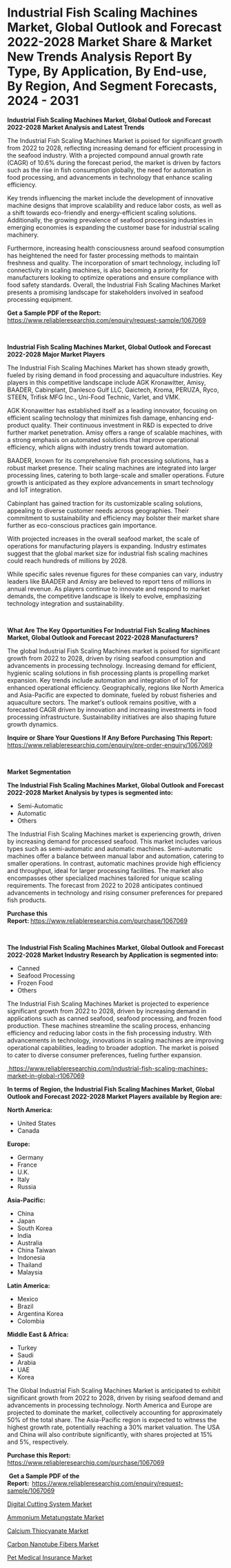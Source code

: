 <p><h1>Industrial Fish Scaling Machines Market, Global Outlook and Forecast 2022-2028 Market Share & Market New Trends Analysis Report By Type, By Application, By End-use, By Region, And Segment Forecasts, 2024 - 2031</h1></p><p><strong>Industrial Fish Scaling Machines Market, Global Outlook and Forecast 2022-2028 Market Analysis and Latest Trends</strong></p>
<p><p>The Industrial Fish Scaling Machines Market is poised for significant growth from 2022 to 2028, reflecting increasing demand for efficient processing in the seafood industry. With a projected compound annual growth rate (CAGR) of 10.6% during the forecast period, the market is driven by factors such as the rise in fish consumption globally, the need for automation in food processing, and advancements in technology that enhance scaling efficiency.</p><p>Key trends influencing the market include the development of innovative machine designs that improve scalability and reduce labor costs, as well as a shift towards eco-friendly and energy-efficient scaling solutions. Additionally, the growing prevalence of seafood processing industries in emerging economies is expanding the customer base for industrial scaling machinery. </p><p>Furthermore, increasing health consciousness around seafood consumption has heightened the need for faster processing methods to maintain freshness and quality. The incorporation of smart technology, including IoT connectivity in scaling machines, is also becoming a priority for manufacturers looking to optimize operations and ensure compliance with food safety standards. Overall, the Industrial Fish Scaling Machines Market presents a promising landscape for stakeholders involved in seafood processing equipment.</p></p>
<p><strong>Get a Sample PDF of the Report:&nbsp;</strong> <a href="https://www.reliableresearchiq.com/enquiry/request-sample/1067069">https://www.reliableresearchiq.com/enquiry/request-sample/1067069</a></p>
<p>&nbsp;</p>
<p><strong>Industrial Fish Scaling Machines Market, Global Outlook and Forecast 2022-2028 Major Market Players</strong></p>
<p><p>The Industrial Fish Scaling Machines Market has shown steady growth, fueled by rising demand in food processing and aquaculture industries. Key players in this competitive landscape include AGK Kronawitter, Amisy, BAADER, Cabinplant, Danlesco Gulf LLC, Gaictech, Kroma, PERUZA, Ryco, STEEN, Trifisk MFG Inc., Uni-Food Technic, Varlet, and VMK.</p><p>AGK Kronawitter has established itself as a leading innovator, focusing on efficient scaling technology that minimizes fish damage, enhancing end-product quality. Their continuous investment in R&D is expected to drive further market penetration. Amisy offers a range of scalable machines, with a strong emphasis on automated solutions that improve operational efficiency, which aligns with industry trends toward automation.</p><p>BAADER, known for its comprehensive fish processing solutions, has a robust market presence. Their scaling machines are integrated into larger processing lines, catering to both large-scale and smaller operations. Future growth is anticipated as they explore advancements in smart technology and IoT integration.</p><p>Cabinplant has gained traction for its customizable scaling solutions, appealing to diverse customer needs across geographies. Their commitment to sustainability and efficiency may bolster their market share further as eco-conscious practices gain importance.</p><p>With projected increases in the overall seafood market, the scale of operations for manufacturing players is expanding. Industry estimates suggest that the global market size for industrial fish scaling machines could reach hundreds of millions by 2028. </p><p>While specific sales revenue figures for these companies can vary, industry leaders like BAADER and Amisy are believed to report tens of millions in annual revenue. As players continue to innovate and respond to market demands, the competitive landscape is likely to evolve, emphasizing technology integration and sustainability.</p></p>
<p>&nbsp;</p>
<p><strong>What Are The Key Opportunities For Industrial Fish Scaling Machines Market, Global Outlook and Forecast 2022-2028 Manufacturers?</strong></p>
<p><p>The global Industrial Fish Scaling Machines market is poised for significant growth from 2022 to 2028, driven by rising seafood consumption and advancements in processing technology. Increasing demand for efficient, hygienic scaling solutions in fish processing plants is propelling market expansion. Key trends include automation and integration of IoT for enhanced operational efficiency. Geographically, regions like North America and Asia-Pacific are expected to dominate, fueled by robust fisheries and aquaculture sectors. The market's outlook remains positive, with a forecasted CAGR driven by innovation and increasing investments in food processing infrastructure. Sustainability initiatives are also shaping future growth dynamics.</p></p>
<p><strong>Inquire or Share Your Questions If Any Before Purchasing This Report:</strong> <a href="https://www.reliableresearchiq.com/enquiry/pre-order-enquiry/1067069">https://www.reliableresearchiq.com/enquiry/pre-order-enquiry/1067069</a></p>
<p>&nbsp;</p>
<p><strong>Market Segmentation</strong></p>
<p><strong>The Industrial Fish Scaling Machines Market, Global Outlook and Forecast 2022-2028 Market Analysis by types is segmented into:</strong></p>
<p><ul><li>Semi-Automatic</li><li>Automatic</li><li>Others</li></ul></p>
<p><p>The Industrial Fish Scaling Machines market is experiencing growth, driven by increasing demand for processed seafood. This market includes various types such as semi-automatic and automatic machines. Semi-automatic machines offer a balance between manual labor and automation, catering to smaller operations. In contrast, automatic machines provide high efficiency and throughput, ideal for larger processing facilities. The market also encompasses other specialized machines tailored for unique scaling requirements. The forecast from 2022 to 2028 anticipates continued advancements in technology and rising consumer preferences for prepared fish products.</p></p>
<p><strong>Purchase this Report:&nbsp;</strong><a href="https://www.reliableresearchiq.com/purchase/1067069">https://www.reliableresearchiq.com/purchase/1067069</a></p>
<p>&nbsp;</p>
<p><strong>The Industrial Fish Scaling Machines Market, Global Outlook and Forecast 2022-2028 Market Industry Research by Application is segmented into:</strong></p>
<p><ul><li>Canned</li><li>Seafood Processing</li><li>Frozen Food</li><li>Others</li></ul></p>
<p><p>The Industrial Fish Scaling Machines Market is projected to experience significant growth from 2022 to 2028, driven by increasing demand in applications such as canned seafood, seafood processing, and frozen food production. These machines streamline the scaling process, enhancing efficiency and reducing labor costs in the fish processing industry. With advancements in technology, innovations in scaling machines are improving operational capabilities, leading to broader adoption. The market is poised to cater to diverse consumer preferences, fueling further expansion.</p></p>
<p><a href="https://www.reliableresearchiq.com/industrial-fish-scaling-machines-market-in-global-r1067069">&nbsp;https://www.reliableresearchiq.com/industrial-fish-scaling-machines-market-in-global-r1067069</a></p>
<p><strong>In terms of Region, the Industrial Fish Scaling Machines Market, Global Outlook and Forecast 2022-2028 Market Players available by Region are:</strong></p>
<p>
    <p> <strong> North America: </strong>
        <ul>
            <li>United States</li>
            <li>Canada</li>
        </ul>
        </p> 
    <p> <strong> Europe: </strong>
        <ul>
            <li>Germany</li>
            <li>France</li>
            <li>U.K.</li>
            <li>Italy</li>
            <li>Russia</li>
        </ul>
        </p> 
    <p> <strong> Asia-Pacific: </strong>
        <ul>
            <li>China</li>
            <li>Japan</li>
            <li>South Korea</li>
            <li>India</li>
            <li>Australia</li>
            <li>China Taiwan</li>
            <li>Indonesia</li>
            <li>Thailand</li>
            <li>Malaysia</li>
        </ul>
        </p> 
    <p> <strong> Latin America: </strong>
        <ul>
            <li>Mexico</li>
            <li>Brazil</li>
            <li>Argentina Korea</li>
            <li>Colombia</li>
        </ul>
        </p> 
    <p> <strong> Middle East & Africa: </strong>
        <ul>
            <li>Turkey</li>
            <li>Saudi</li>
            <li>Arabia</li>
            <li>UAE</li>
            <li>Korea</li>
        </ul>
    </p>
    </p>
<p><p>The Global Industrial Fish Scaling Machines Market is anticipated to exhibit significant growth from 2022 to 2028, driven by rising seafood demand and advancements in processing technology. North America and Europe are projected to dominate the market, collectively accounting for approximately 50% of the total share. The Asia-Pacific region is expected to witness the highest growth rate, potentially reaching a 30% market valuation. The USA and China will also contribute significantly, with shares projected at 15% and 5%, respectively.</p></p>
<p><strong>Purchase this Report: </strong><a href="https://www.reliableresearchiq.com/purchase/1067069">https://www.reliableresearchiq.com/purchase/1067069</a></p>
<p>&nbsp;<strong>Get a Sample PDF of the Report:&nbsp;&nbsp;</strong><a href="https://www.reliableresearchiq.com/enquiry/request-sample/1067069">https://www.reliableresearchiq.com/enquiry/request-sample/1067069</a></p>
<p><strong></strong></p>
<p><p><a href="https://www.linkedin.com/pulse/digital-cutting-system-market-global-trends-forecast-2024-2031-1tlkf?trackingId=saouyjdTRXiLgJa0QIunpg%3D%3D">Digital Cutting System Market</a></p><p><a href="https://issuu.com/reportprime-2/docs/ammonium-metatungstate-market-size-_d599be90cd994f">Ammonium Metatungstate Market</a></p><p><a href="https://issuu.com/reportprime-2/docs/calcium-thiocyanate-market-size-203_25bdbabd9617ef">Calcium Thiocyanate Market</a></p><p><a href="https://medium.com/@jennettebus9u8/the-carbon-nanotube-fibers-market-has-witnessed-significant-growth-in-recent-years-and-this-d919e052c20b">Carbon Nanotube Fibers Market</a></p><p><a href="https://www.linkedin.com/pulse/global-pet-medical-insurance-market-size-trends-analysis-zyxvf?trackingId=rDNjp2HxQLWNvbtnuUyjTg%3D%3D">Pet Medical Insurance Market</a></p></p>